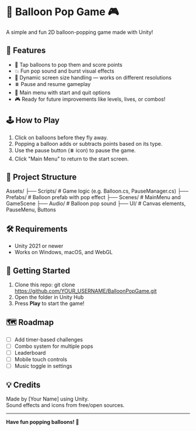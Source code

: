 # 🎈 Balloon Pop Game 🎮

A simple and fun 2D balloon-popping game made with Unity!

## 🧩 Features

- 🎯 Tap balloons to pop them and score points
- 💥 Fun pop sound and burst visual effects
- 🧠 Dynamic screen size handling — works on different resolutions
- ⏸️ Pause and resume gameplay
- 📜 Main menu with start and quit options
- 🎮 Ready for future improvements like levels, lives, or combos!

## 🕹️ How to Play

1. Click on balloons before they fly away.
2. Popping a balloon adds or subtracts points based on its type.
3. Use the pause button (⏸️ icon) to pause the game.
4. Click "Main Menu" to return to the start screen.

## 📂 Project Structure
Assets/
├── Scripts/ # Game logic (e.g. Balloon.cs, PauseManager.cs)
├── Prefabs/ # Balloon prefab with pop effect
├── Scenes/ # MainMenu and GameScene
├── Audio/ # Balloon pop sound
├── UI/ # Canvas elements, PauseMenu, Buttons


## 🛠️ Requirements

- Unity 2021 or newer
- Works on Windows, macOS, and WebGL

## 🚀 Getting Started

1. Clone this repo:
git clone https://github.com/YOUR_USERNAME/BalloonPopGame.git
2. Open the folder in Unity Hub
3. Press **Play** to start the game!

## 🗺️ Roadmap

- [ ] Add timer-based challenges
- [ ] Combo system for multiple pops
- [ ] Leaderboard
- [ ] Mobile touch controls
- [ ] Music toggle in settings

## 💡 Credits

Made by [Your Name] using Unity.  
Sound effects and icons from free/open sources.

---

**Have fun popping balloons! 🎈**




